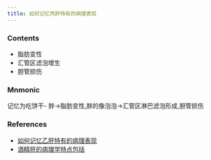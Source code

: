 ```yaml
---
title: 如何记忆丙肝特有的病理表现 
--- 
```


### Contents
- 脂肪变性
- 汇管区滤泡增生
- 胆管损伤

### Mnmonic
记忆为吃饼干- 胖→脂肪变性,胖的像泡泡→汇管区淋巴滤泡形成,胆管损伤

### References
- [如何记忆乙肝特有的病理表现](/如何记忆乙肝特有的病理表现)
- [酒精肝的病理学特点包括](/酒精肝的病理学特点包括)
